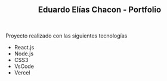 <h2 align="center">
  Eduardo Elías Chacon - Portfolio<br/>
</h2>
<br/>

Proyecto realizado con las siguientes tecnologías

- React.js
- Node.js
- CSS3
- VsCode
- Vercel
